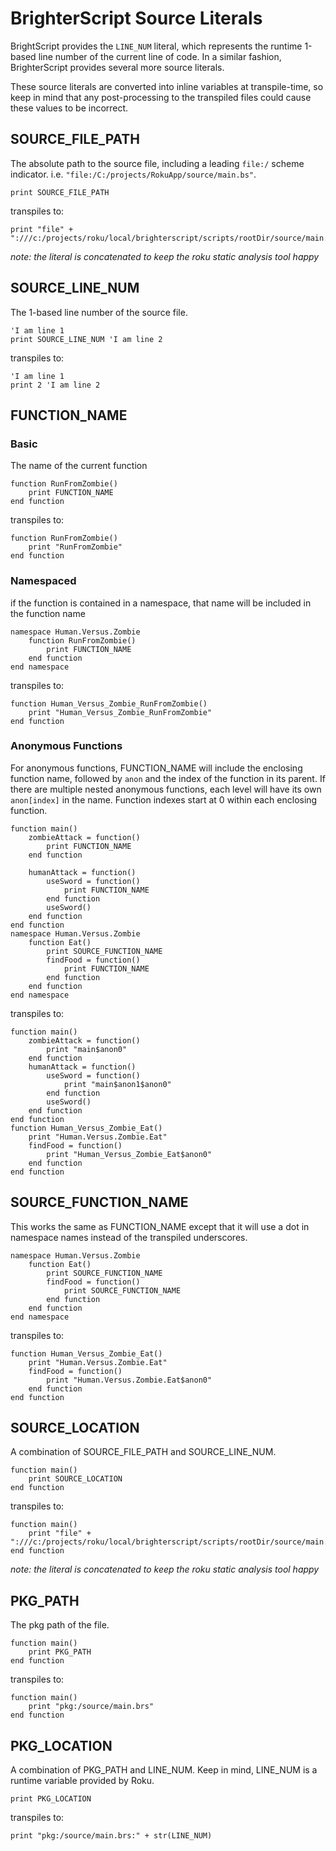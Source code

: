 # BrighterScript Source Literals

BrightScript provides the `LINE_NUM` literal, which represents the runtime 1-based line number of the current line of code. In a similar fashion, BrighterScript provides several more source literals.

These source literals are converted into inline variables at transpile-time, so keep in mind that any post-processing to the transpiled files could  cause these values to be incorrect.

## SOURCE_FILE_PATH
The absolute path to the source file, including a leading `file:/` scheme indicator. i.e. `"file:/C:/projects/RokuApp/source/main.bs"`.

```BrighterScript
print SOURCE_FILE_PATH
```

transpiles to:

```BrightScript
print "file" + ":///c:/projects/roku/local/brighterscript/scripts/rootDir/source/main.bs"
```

_note: the literal is concatenated to keep the roku static analysis tool happy_

## SOURCE_LINE_NUM
The 1-based line number of the source file.

```BrighterScript
'I am line 1
print SOURCE_LINE_NUM 'I am line 2
```

transpiles to:

```BrightScript
'I am line 1
print 2 'I am line 2
```

## FUNCTION_NAME
### Basic
The name of the current function
```BrighterScript
function RunFromZombie()
    print FUNCTION_NAME
end function
```

transpiles to:

```BrightScript
function RunFromZombie()
    print "RunFromZombie"
end function
```

### Namespaced
if the function is contained in a namespace, that name will be included in the function name
```BrighterScript
namespace Human.Versus.Zombie
    function RunFromZombie()
        print FUNCTION_NAME
    end function
end namespace
```

transpiles to:

```BrightScript
function Human_Versus_Zombie_RunFromZombie()
    print "Human_Versus_Zombie_RunFromZombie"
end function
```
### Anonymous Functions
For anonymous functions, FUNCTION_NAME will include the enclosing function name, followed by `anon` and the index of the function in its parent. If there are multiple nested anonymous functions, each level will have its own `anon[index]` in the name. Function indexes start at 0 within each enclosing function.

```BrighterScript
function main()
    zombieAttack = function()
        print FUNCTION_NAME
    end function

    humanAttack = function()
        useSword = function()
            print FUNCTION_NAME
        end function
        useSword()
    end function
end function
namespace Human.Versus.Zombie
    function Eat()
        print SOURCE_FUNCTION_NAME
        findFood = function()
            print FUNCTION_NAME
        end function
    end function
end namespace
```

transpiles to:

```BrightScript
function main()
    zombieAttack = function()
        print "main$anon0"
    end function
    humanAttack = function()
        useSword = function()
            print "main$anon1$anon0"
        end function
        useSword()
    end function
end function
function Human_Versus_Zombie_Eat()
    print "Human.Versus.Zombie.Eat"
    findFood = function()
        print "Human_Versus_Zombie_Eat$anon0"
    end function
end function
```

## SOURCE_FUNCTION_NAME
This works the same as FUNCTION_NAME except that it will use a dot in namespace names instead of the transpiled underscores.


```BrighterScript
namespace Human.Versus.Zombie
    function Eat()
        print SOURCE_FUNCTION_NAME
        findFood = function()
            print SOURCE_FUNCTION_NAME
        end function
    end function
end namespace
```

transpiles to:

```BrightScript
function Human_Versus_Zombie_Eat()
    print "Human.Versus.Zombie.Eat"
    findFood = function()
        print "Human.Versus.Zombie.Eat$anon0"
    end function
end function
```

## SOURCE_LOCATION
A combination of SOURCE_FILE_PATH and SOURCE_LINE_NUM.

```BrighterScript
function main()
    print SOURCE_LOCATION
end function
```

transpiles to:

```BrightScript
function main()
    print "file" + ":///c:/projects/roku/local/brighterscript/scripts/rootDir/source/main.bs:2"
end function
```

_note: the literal is concatenated to keep the roku static analysis tool happy_


## PKG_PATH
The pkg path of the file.

```BrighterScript
function main()
    print PKG_PATH
end function
```

transpiles to:

```BrightScript
function main()
    print "pkg:/source/main.brs"
end function
```

## PKG_LOCATION
A combination of PKG_PATH and LINE_NUM. Keep in mind, LINE_NUM is a runtime variable provided by Roku.
```BrighterScript
print PKG_LOCATION
```

transpiles to:

```BrightScript
print "pkg:/source/main.brs:" + str(LINE_NUM)
```
